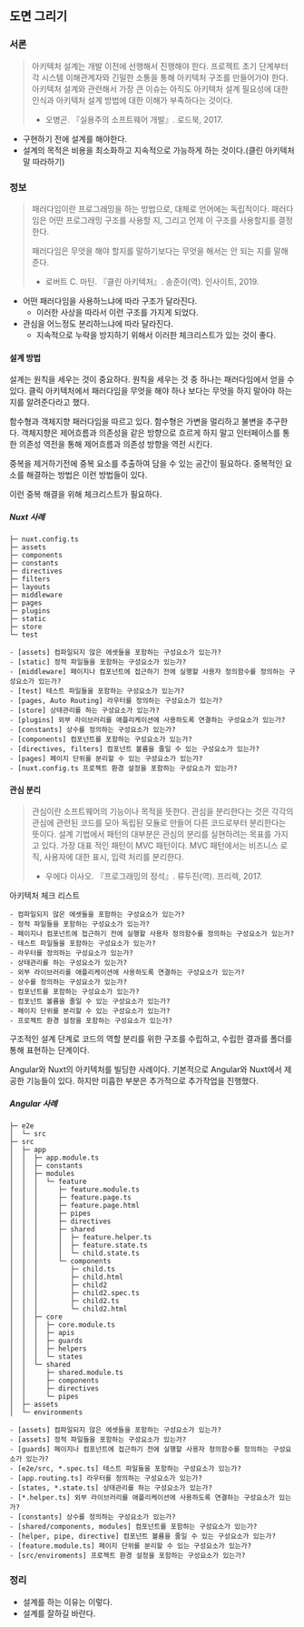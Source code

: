 ## 도면 그리기
### 서론

> 아키텍처 설계는 개발 이전에 선행해서 진행해야 한다. 프로젝트 초기 단계부터 각 시스템 이해관계자와 긴밀한 소통을 통해 아키텍처 구조를 만들어가야 한다. 아키텍처 설계와 관련해서 가장 큰 이슈는 아직도 아키텍처 설계 필요성에 대한 인식과 아키텍처 설계 방법에 대한 이해가 부족하다는 것이다.
>
> - 오병곤. 『실용주의 소프트웨어 개발』. 로드북, 2017.

- 구현하기 전에 설계를 해야한다.
- 설계의 목적은 비용을 최소화하고 지속적으로 가능하게 하는 것이다.(클린 아키텍처 말 따라하기)

### 정보

> 패러다임이란 프로그래밍을 하는 방법으로, 대체로 언어에는 독립적이다. 패러다임은 어떤 프로그래밍 구조를 사용할 지, 그리고 언제 이 구조를 사용할지를 결정한다.
>
> 패러다임은 무엇을 해야 할지를 말하기보다는 무엇을 해서는 안 되는 지를 말해준다.
>
> - 로버트 C. 마틴.  『클린 아키텍처』. 송준이(역). 인사이트, 2019.

- 어떤 패러다임을 사용하느냐에 따라 구조가 달라진다.
  - 이러한 사상을 따라서 이런 구조를 가지게 되었다.
- 관심을 어느정도 분리하느냐에 따라 달라진다.
  - 지속적으로 누락을 방지하기 위해서 이러한 체크리스트가 있는 것이 좋다.

#### 설계 방법

설계는 원칙을 세우는 것이 중요하다. 원칙을 세우는 것 중 하나는 패러다임에서 얻을 수 있다.
클릭 아키텍처에서 패러다임을 무엇을 해야 하나 보다는 무엇을 하지 말아야 하는 지를 알려준다라고 했다.

함수형과 객체지향 패러다임을 따르고 있다.
함수형은 가변을 멀리하고 불변을 추구한다.
객체지향은 제어흐름과 의존성을 같은 방향으로 흐르게 하지 말고
인터페이스를 통한 의존성 역전을 통해 제어흐름과 의존성 방향을 역전 시킨다.

중복을 제거하기전에 중복 요소를 추출하여 담을 수 있는 공간이 필요하다. 중복적인 요소를 해결하는 방법은 이런 방법들이 있다.

이런 중복 해결을 위해 체크리스트가 필요하다.

##### Nuxt 사례

```
├─ nuxt.config.ts
├─ assets
├─ components
├─ constants
├─ directives
├─ filters
├─ layouts
├─ middleware
├─ pages
├─ plugins
├─ static
├─ store
└─ test
```

```
- [assets] 컴파일되지 않은 에셋들을 포함하는 구성요소가 있는가?
- [static] 정적 파일들을 포함하는 구성요소가 있는가?
- [middleware] 페이지나 컴포넌트에 접근하기 전에 실행할 사용자 정의함수를 정의하는 구성요소가 있는가?
- [test] 테스트 파일들을 포함하는 구성요소가 있는가?
- [pages, Auto Routing] 라우터를 정의하는 구성요소가 있는가?
- [store] 상태관리를 하는 구성요소가 있는가?
- [plugins] 외부 라이브러리를 애플리케이션에 사용하도록 연결하는 구성요소가 있는가?
- [constants] 상수를 정의하는 구성요소가 있는가?
- [components] 컴포넌트를 포함하는 구성요소가 있는가?
- [directives, filters] 컴포넌트 볼륨을 줄일 수 있는 구성요소가 있는가?
- [pages] 페이지 단위를 분리할 수 있는 구성요소가 있는가?
- [nuxt.config.ts 프로젝트 환경 설정을 포함하는 구성요소가 있는가?
```



#### 관심 분리

> 관심이란 소프트웨어의 기능이나 목적을 뜻한다. 관심을 분리한다는 것은 각각의 관심에 관련된 코드를 모아 독립된 모듈로 만들어 다른 코드로부터 분리한다는 뜻이다.
> 설계 기법에서 패턴의 대부분은 관심의 분리를 실현하려는 목표를 가지고 있다. 가장 대표 적인 패턴이 MVC 패턴이다. MVC 패턴에서는 비즈니스 로직, 사용자에 대한 표시, 입력 처리를 분리한다.
>
> - 우에다 이사오. 『프로그래밍의 정석』. 류두진(역). 프리렉, 2017.

아키텍처 체크 리스트

```
- 컴파일되지 않은 에셋들을 포함하는 구성요소가 있는가?
- 정적 파일들을 포함하는 구성요소가 있는가?
- 페이지나 컴포넌트에 접근하기 전에 실행할 사용자 정의함수를 정의하는 구성요소가 있는가?
- 테스트 파일들을 포함하는 구성요소가 있는가?
- 라우터를 정의하는 구성요소가 있는가?
- 상태관리를 하는 구성요소가 있는가?
- 외부 라이브러리를 애플리케이션에 사용하도록 연결하는 구성요소가 있는가?
- 상수를 정의하는 구성요소가 있는가?
- 컴포넌트를 포함하는 구성요소가 있는가?
- 컴포넌트 볼륨을 줄일 수 있는 구성요소가 있는가?
- 페이지 단위를 분리할 수 있는 구성요소가 있는가?
- 프로젝트 환경 설정을 포함하는 구성요소가 있는가?
```

구조적인 설계 단계로 코드의 역할 분리를 위한 구조를 수립하고, 수립한 결과를 폴더를 통해 표현하는 단계이다.



Angular와 Nuxt의 아키텍처를 빌딩한 사례이다. 기본적으로 Angular와 Nuxt에서 제공한 기능들이 있다. 하지만 미흡한 부분은 추가적으로 추가작업을 진행했다.

##### Angular 사례
```
├─ e2e
│  └─ src
├─ src
│  ├─ app
│  │  ├─ app.module.ts
│  │  ├─ constants
│  │  ├─ modules
│  │  │  └─ feature
│  │  │     ├─ feature.module.ts
│  │  │     ├─ feature.page.ts
│  │  │     ├─ feature.page.html
│  │  │     ├─ pipes
│  │  │     ├─ directives
│  │  │     ├─ shared
│  │  │     │  ├─ feature.helper.ts
│  │  │     │  ├─ feature.state.ts
│  │  │     │  └─ child.state.ts
│  │  │     └─ components
│  │  │        ├─ child.ts
│  │  │        ├─ child.html
│  │  │        ├─ child2
│  │  │        ├─ child2.spec.ts
│  │  │        ├─ child2.ts
│  │  │        └─ child2.html
│  │  ├─ core
│  │  │  ├─ core.module.ts
│  │  │  ├─ apis
│  │  │  ├─ guards
│  │  │  ├─ helpers
│  │  │  └─ states
│  │  └─ shared
│  │     ├─ shared.module.ts
│  │     ├─ components
│  │     ├─ directives
│  │     └─ pipes
│  ├─ assets
│  └─ environments
```
```
- [assets] 컴파일되지 않은 에셋들을 포함하는 구성요소가 있는가?
- [assets] 정적 파일들을 포함하는 구성요소가 있는가?
- [guards] 페이지나 컴포넌트에 접근하기 전에 실행할 사용자 정의함수를 정의하는 구성요소가 있는가?
- [e2e/src, *.spec.ts] 테스트 파일들을 포함하는 구성요소가 있는가?
- [app.routing.ts] 라우터를 정의하는 구성요소가 있는가?
- [states, *.state.ts] 상태관리를 하는 구성요소가 있는가?
- [*.helper.ts] 외부 라이브러리를 애플리케이션에 사용하도록 연결하는 구성요소가 있는가?
- [constants] 상수를 정의하는 구성요소가 있는가?
- [shared/components, modules] 컴포넌트를 포함하는 구성요소가 있는가?
- [helper, pipe, directive] 컴포넌트 볼륨을 줄일 수 있는 구성요소가 있는가?
- [feature.module.ts] 페이지 단위를 분리할 수 있는 구성요소가 있는가?
- [src/enviroments] 프로젝트 환경 설정을 포함하는 구성요소가 있는가?
```



### 정리

- 설계를 하는 이유는 이렇다.
- 설계를 잘하길 바란다.